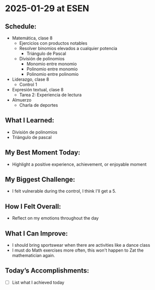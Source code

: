 # 2025-01-29 at ESEN

## Schedule:
- Matemática, clase 8
	- Ejercicios con productos notables
	- Resolver binomios elevados a cualquier potencia
		- Triángulo de Pascal
	- División de polinomios
		- Monomio entre monomio
		- Polinomio entre monomio
		- Polinomio entre polinomio
- Liderazgo, clase 8
	- Control 1
- Expresión textual, clase 8
	- Tarea 2: Experiencia de lectura
- Almuerzo
	- Charla de deportes
## What I Learned:
- División de polinomios
- Triángulo de pascal

## My Best Moment Today:
- Highlight a positive experience, achievement, or enjoyable moment

## My Biggest Challenge:
- I felt vulnerable during the control, I think I'll get a 5.

## How I Felt Overall:
- Reflect on my emotions throughout the day

## What I Can Improve:
- I should bring sportswear when there are activities like a dance class
-  I must do Math exercises more often, this won't happen to Zat the mathematician again.

## Today’s Accomplishments:
- [ ] List what I achieved today

